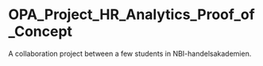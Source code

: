 # OPA_Project_HR_Analytics_Proof_of_Concept
A collaboration project between a few students in NBI-handelsakademien.
